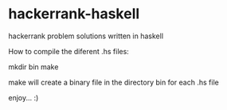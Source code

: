 # hackerrank-haskell
hackerrank problem solutions written in haskell

How to compile the diferent .hs files:

mkdir bin
make

make will create a binary file in the directory bin for each .hs file

enjoy... :)
